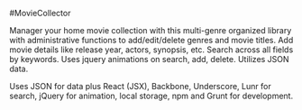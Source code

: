 #MovieCollector

Manager your home movie collection with this multi-genre organized library with administrative functions to add/edit/delete genres and movie titles.  Add movie details like release year, actors, synopsis, etc.  Search across all fields by keywords.  Uses jquery animations on search, add, delete. Utilizes JSON data.

Uses JSON for data plus React (JSX), Backbone, Underscore, Lunr for search, jQuery for animation, local storage, npm and Grunt for development.
